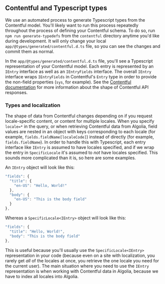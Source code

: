 ## Contentful and Typescript types

We use an automated process to generate Typescript types from the Contentful model. You'll likely want to run this process repeatedly throughout the process of defining your Contentful schema. To do so, run `npm run generate-typedefs` from the `contentful` directory anytime you'd like during development. It will only change your local `app/@types/generated/contentful.d.ts` file, so you can see the changes and commit them as normal.

In the `app/@types/generated/contentful.d.ts` file, you'll see a Typescript representation of your Contentful model. Each entry is represented by an `IEntry` interface as well as an `IEntryFields` interface. The overall `IEntry` interface wraps `IEntryFields` in Contentful's `Entry` type in order to provide the non-field properties (`sys`, for example). See the [Contentful documentation](https://www.contentful.com/developers/docs/references/content-delivery-api/#/reference/entries/entry) for more information about the shape of Contentful API responses.

### Types and localization

The shape of data from Contentful changes depending on if you request locale-specific content, or content for multiple locales. When you specify `locale=*` in the query, or when retrieving Contentful data from Algolia, field values are nested in an object with keys corresponding to each locale (for example, `fields.fieldName[localeCode]`) instead of directly (for example, `fields.fieldName`). In order to handle this with Typescript, each entry interface like `IEntry` is assumed to have locales specified, and if we wrap the entry in `SpecificLocale` it's assumed to _not_ have locales specified. This sounds more complicated than it is, so here are some examples.

An `IEntry` object will look like this:

```typescript
"fields": {
  "title": {
    "en-US": "Hello, World!"
  },
  "body": {
    "en-US": "This is the body field"
  }
},
```

Whereas a `SpecificLocale<IEntry>` object will look like this:

```typescript
"fields": {
  "title": "Hello, World!",
  "body": "This is the body field"
},
```

This is useful because you'll usually use the `SpecificLocale<IEntry>` representation in your code (because even on a site with localization, you rarely get _all_ of the locales at once, you retrieve the one locale you need for the current user). The main situation where you need to use the `IEntry` representation is when working with Contentful data in Algolia, because we have to index all locales into Algolia.
